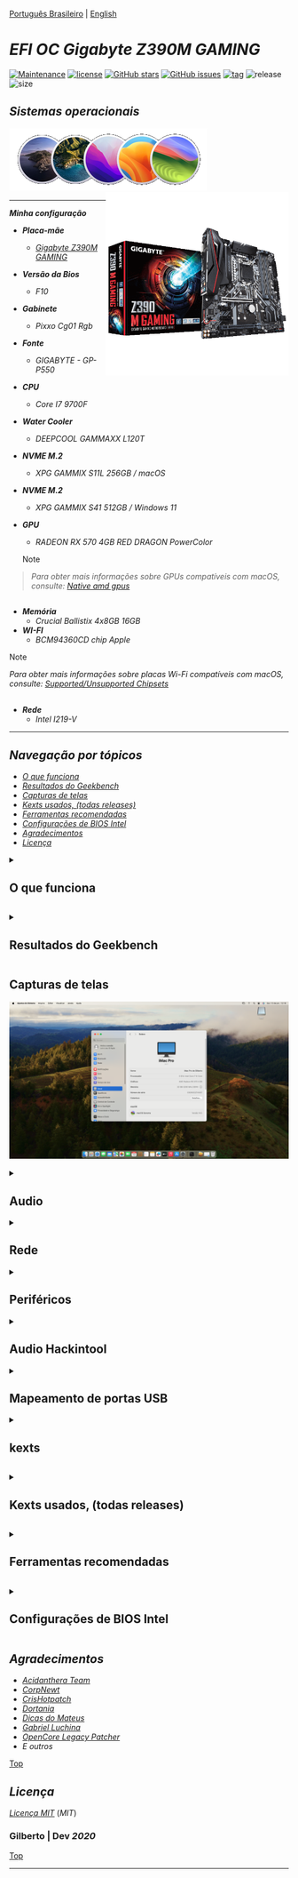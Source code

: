 [Português Brasileiro](https://github.com/Gilberto-Mascena/Z390M-GAMING/blob/main/README-pt_br.md) | [English](https://github.com/Gilberto-Mascena/Z390M-GAMING/blob/main/README.md)

# *EFI OC Gigabyte Z390M GAMING*

[![Maintenance](https://img.shields.io/badge/Maintained%3F-yes-green.svg)](https://GitHub.com/Gilberto-Mascena/Z390M_GAMING)
[![license](https://img.shields.io/github/license/Gilberto-Mascena/Z390M_GAMING)](https://github.com/Gilberto-Mascena/Z390M_GAMING/blob/main/LICENSE.md)
[![GitHub stars](https://img.shields.io/github/stars/Gilberto-Mascena/Z390M_GAMING)](https://github.com/Gilberto-Mascena/Z390M_GAMING/stargazers)
[![GitHub issues](https://img.shields.io/github/issues/Gilberto-Mascena/Z390M_GAMING)](https://github.com/Gilberto-Mascena/Z390M_GAMING/issues)
[![tag](https://img.shields.io/github/v/release/Gilberto-Mascena/Z390M_GAMING?include_prereleases)](https://github.com/Gilberto-Mascena/Z390M_GAMING/releases)
![release](https://img.shields.io/github/release-date/Gilberto-Mascena/Z390M_GAMING)
![size](https://img.shields.io/github/repo-size/Gilberto-Mascena/Z390M_GAMING)
##

## *Sistemas operacionais*

<div align="left">
  <img src="./imgs/macos-full.png" alt="macos icons">
</div>

<div>
  <img align="right" src="./imgs/banner.png" alt="photo Z390 M GAMING" width="330">
</div>

---

_**Minha configuração**_

- _**Placa-mãe**_
    - <a href="https://www.gigabyte.com/br/Motherboard/Z390-M-GAMING-rev-10#kf" alt="photo Z390 M GAMING" target="_blank">*Gigabyte Z390M GAMING*</a>
- _**Versão da Bios**_
  - *F10*
- _**Gabinete**_
  - *Pixxo Cg01 Rgb*
- _**Fonte**_
  - *GIGABYTE - GP-P550*
- _**CPU**_
  - *Core I7 9700F*
- _**Water Cooler**_
  - *DEEPCOOL GAMMAXX L120T*
- _**NVME M.2**_
  - *XPG GAMMIX S11L 256GB / macOS*
- _**NVME M.2**_
  - *XPG GAMMIX S41 512GB / Windows 11*
- _**GPU**_
  - *RADEON RX 570 4GB RED DRAGON PowerColor*

  > [!NOTE]
> *Para obter mais informações sobre GPUs compatíveis com macOS, consulte: [Native amd gpus](https://dortania.github.io/GPU-Buyers-Guide/modern-gpus/amd-gpu.html#native-amd-gpus)*

##

- _**Memória**_
  - *Crucial Ballistix 4x8GB 16GB*
- _**WI-FI**_
  - *BCM94360CD chip Apple*

> [!NOTE]
> *Para obter mais informações sobre placas Wi-Fi compatíveis com macOS, consulte: [Supported/Unsupported Chipsets](https://dortania.github.io/Wireless-Buyers-Guide/unsupported.html#supported-chipsets)*

##

- _**Rede**_
  - *Intel I219-V*

---

<a name="ancora"></a>

## _Navegação por tópicos_
- [*O que funciona*](#ancora1)
- [*Resultados do Geekbench*](#ancora2)
- [*Capturas de telas*](#ancora3)
- [*Kexts usados, (todas releases)*](#ancora4)
- [*Ferramentas recomendadas*](#ancora5)
- [*Configurações de BIOS Intel*](#ancora6)
- [*Agradecimentos*](#ancora7)
- [*Licença* ](#ancora8)

<a id="ancora1"></a>

<details><summary><h2>O que funciona</h2></summary>

- [x] *Audio*
- [x] *Rede*
- [x] *WI-FI*
- [x] *Bluetooth*
- [x] *USB*
- [x] *Sleep*

[Top](#ancora)
</details>

<a id="ancora2"></a>

<details><summary><h2>Resultados do Geekbench</h2></summary>

- [*Windows 11 Pro*](https://browser.geekbench.com/v5/cpu/19703206)
- [*macOS Ventura 13.1*](https://browser.geekbench.com/v5/cpu/19703520)
- [*macOS Sonoma 14.0 Beta 1*](https://browser.geekbench.com/v6/cpu/1566485)
- [*Ubuntu 22.04.2 LTS*](https://browser.geekbench.com/v6/cpu/1953890)

[Top](#ancora)
</details>

<a id="ancora3"></a>

## Capturas de telas

![about Sonoma](./imgs/about.png)

<details><summary><h2>Audio</h2></summary>

![sound](./imgs/sound.png)
</details>

<details><summary><h2>Rede</h2></summary>

![ethernet](./imgs/ethernet.png)
</details>

<details><summary><h2>Periféricos</h2></summary>


![peripherals](./imgs/peripherals.png)
</details>

<details><summary><h2>Audio Hackintool</h2></summary>


![sound-peripherals](./imgs/sound-peripherals.png)
</details>

<details><summary><h2>Mapeamento de portas USB</h2></summary>


![mapping](./imgs/mapping.png)
</details>

<details><summary><h2>kexts</h2></summary>

![kexts](./imgs/kexts.png)

[Top](#ancora)
</details>

<a id="ancora4"></a>

<details><summary><h2>Kexts usados, (todas releases)</h2></summary>

- *[`WhateverGreen.kext`](https://github.com/acidanthera/WhateverGreen)*
- *[`Lilu.kext`](https://github.com/acidanthera/Lilu)*
- *[`VirtualSMC`](https://github.com/acidanthera/VirtualSMC), somente: `VirtualSMC.kext`, `SMCProcessor.kext` e `SMCSuperIO.kext`*.
- *[`IntelMausi.kext`](https://github.com/acidanthera/IntelMausi)*
- *[`CpuTscSync.kext`](https://github.com/acidanthera/CpuTscSync)*
- *[`AppleALC.kext`](https://github.com/acidanthera/AppleALC)*
- *`USBMap.kext`*

[Top](#ancora)
</details>

<a id="ancora5"></a>

<details><summary><h2>Ferramentas recomendadas</h2></summary>

* _**Recomendação 1**_
  * *Use [`GenSMBIOS`](https://github.com/corpnewt/GenSMBIOS), para gerar novos seriais para seu SMBIOS a fim de evitar conflitos com iServices*
* _**Recomendação 2**_
  * *Use [`ProperTree`](https://github.com/corpnewt/ProperTree), para editar seu config.plist*    
* _**Recomendação 3**_
  * *Use [`USBMap`](https://github.com/corpnewt/USBMap), para mapear suas portas USB, a partir do OC 0.9.3, elas podem ser mapeadas com XHCIPortLimit habilitado em config.plist + [`USBInjectAll`](https://github.com/Sniki/OS-X-USB-Inject-All/releases)*
* _**Recomendação 4**_
  * *Extraia seu DSDT do Windows*
  * *Use [`SSDTTime`](https://github.com/corpnewt/SSDTTime), para gerar seus patches SSDT*   
* _**Recomendação 5**_
  * *Use [`MaciASL`](https://github.com/acidanthera/MaciASL), para compilar seus patches SSDT no mac*

[Top](#ancora)
</details>

<a id="ancora6"></a>

<details><summary><h2>Configurações de BIOS Intel</h2></summary>

- [*OpenCore Install Guide*](https://dortania.github.io/OpenCore-Install-Guide/config.plist/coffee-lake.html#intel-bios-settings)

[Top](#ancora)
</details>

<a id="ancora7"></a>

## *Agradecimentos*

- [*Acidanthera Team*](https://github.com/acidanthera)
- [*CorpNewt*](https://github.com/corpnewt)
- [*CrisHotpatch*](https://t.me/crishotpatch)
- [*Dortania*](https://dortania.github.io/OpenCore-Install-Guide/config.plist/coffee-lake.html#starting-point)
- [*Dicas do Mateus*](https://www.youtube.com/c/DicasdoMateus)
- [*Gabriel Luchina*](https://www.youtube.com/c/gabrielluchina)
- [*OpenCore Legacy Patcher*](https://github.com/dortania/OpenCore-Legacy-Patcher)
- *E outros*

[Top](#ancora)


<a id="ancora8"></a>

## *Licença* 

[*Licença MIT*](LICENSE.md) (*MIT*)

### Gilberto | Dev _2020_ 

[Top](#ancora)

---
